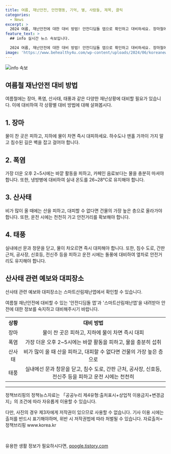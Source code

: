 ```yaml
---
title: 여름, 재난안전, 안전행동, 기억, 별, 사람들, 제목, 클릭
categories:
  - News
excerpt: >
  2024 여름, 재난안전에 대한 대비 방법! 안전디딤돌 앱으로 확인하고 대비하세요. 장마철에는 물에 대한 주의, 폭염 시 외출을 피하고 물을 충분히 섭취하세요. 산사태에는 산을 피하고 대피장소를 숙지하고, 태풍 시에는 실내에 있거나 안전거리 유지가 중요합니다. 산사태 관련 예보와 대피장소는 스마트 산림재난앱을 활용하세요.
feature_text: >
  ## info 실시간 뉴스 속보입니다.

  2024 여름, 재난안전에 대한 대비 방법! 안전디딤돌 앱으로 확인하고 대비하세요. 장마철에는 물에 대한 주의, 폭염 시 외출을 피하고 물을 충분히 섭취하세요. 산사태에는 산을 피하고 대피장소를 숙지하고, 태풍 시에는 실내에 있거나 안전거리 유지가 중요합니다. 산사태 관련 예보와 대피장소는 스마트 산림재난앱을 활용하세요.
image: 'https://www.behealthy4u.com/wp-content/uploads/2024/06/koreanews.jpg'
---
```


<p><img src="https://www.behealthy4u.com/wp-content/uploads/2024/06/koreanews.jpg" alt="info 속보" /></p>

<h2 data-ke-size="size26">여름철 재난안전 대비 방법</h2>

<p data-ke-size="size16">여름철에는 장마, 폭염, 산사태, 태풍과 같은 다양한 재난상황에 대비할 필요가 있습니다. 이에 대비하여 각 상황별 대비 방법에 대해 살펴봅시다.</p>

<h2>1. 장마</h2>

<p data-ke-size="size16">물이 찬 곳은 피하고, 지하에 물이 차면 즉시 대피하세요. 하수도나 맨홀 가까이 가지 말고 침수된 길은 벽을 잡고 걸어야 합니다.</p>

<h2>2. 폭염</h2>

<p data-ke-size="size16">가장 더운 오후 2~5시에는 바깥 활동을 피하고, 카페인 음료보다는 물을 충분히 마셔야 합니다. 또한, 냉방병에 대비하여 실내 온도를 26~28°C로 유지해야 합니다.</p>

<h2>3. 산사태</h2>

<p data-ke-size="size16">비가 많이 올 때에는 산을 피하고, 대피할 수 없다면 건물의 가장 높은 층으로 올라가야 합니다. 또한, 운전 시에는 천천히 가고 안전거리를 확보해야 합니다.</p>

<h2>4. 태풍</h2>

<p data-ke-size="size16">실내에선 문과 창문을 닫고, 물이 차오르면 즉시 대피해야 합니다. 또한, 침수 도로, 간판 근처, 공사장, 신호등, 전신주 등을 피하고 운전 시에는 돌풍에 대비하여 옆차로 안전거리도 유지해야 합니다.</p>

<h2>산사태 관련 예보와 대피장소</h2>

<p data-ke-size="size16">산사태 관련 예보와 대피장소는 스마트산림재난앱에서 확인할 수 있습니다.</p>

<p data-ke-size="size16">여름철 재난안전에 대비할 수 있는 '안전디딤돌 앱'과 '스마트산림재난앱'을 내려받아 안전에 대한 정보를 숙지하고 대비해주시기 바랍니다.</p>

<table>
    <tr>
        <th style="text-align: center;">상황</th>
        <th style="text-align: center;">대비 방법</td>
    </tr>
    <tr>
        <td style="text-align: center;">장마</td>
        <td style="text-align: center;">물이 찬 곳은 피하고, 지하에 물이 차면 즉시 대피</td>
    </tr>
    <tr>
        <td style="text-align: center;">폭염</td>
        <td style="text-align: center;">가장 더운 오후 2~5시에는 바깥 활동을 피하고, 물을 충분히 섭취</td>
    </tr>
    <tr>
        <td style="text-align: center;">산사태</td>
        <td style="text-align: center;">비가 많이 올 때 산을 피하고, 대피할 수 없다면 건물의 가장 높은 층으로</td>
    </tr>
    <tr>
        <td style="text-align: center;">태풍</td>
        <td style="text-align: center;">실내에선 문과 창문을 닫고, 침수 도로, 간판 근처, 공사장, 신호등, 전신주 등을 피하고 운전 시에는 천천히</td>
    </tr>
</table>

<hr>

<p data-ke-size="size16">정책브리핑의 정책뉴스자료는 「공공누리 제4유형:출처표시+상업적 이용금지+변경금지」의 조건에 따라 자유롭게 이용할 수 있습니다.</p>

<p data-ke-size="size16">다만, 사진의 경우 제3자에게 저작권이 있으므로 사용할 수 없습니다. 기사 이용 시에는 출처를 반드시 표기해야하며, 위반 시 저작권법에 따라 처벌될 수 있습니다. <span>자료출처=정책브리핑 www.korea.kr</span></p>

<p data-ke-size="size16">&nbsp;</p>
유용한 생활 정보가 필요하시다면, <a href="https://qoogle.tistory.com" rel="dofollow">qoogle.tistory.com</a>


